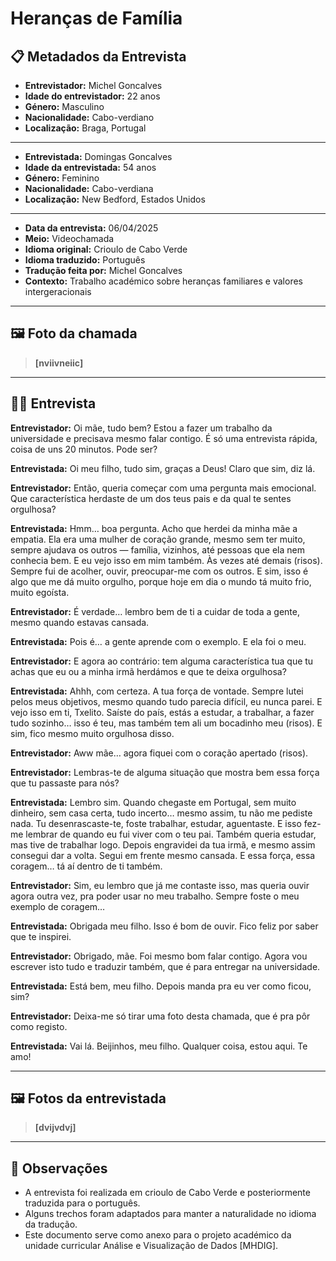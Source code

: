 # Heranças de Família

## 📋 Metadados da Entrevista

- **Entrevistador:** Michel Goncalves  
- **Idade do entrevistador:** 22 anos  
- **Género:** Masculino  
- **Nacionalidade:** Cabo-verdiano  
- **Localização:** Braga, Portugal  
---
- **Entrevistada:** Domingas Goncalves  
- **Idade da entrevistada:** 54 anos  
- **Género:** Feminino  
- **Nacionalidade:** Cabo-verdiana  
- **Localização:** New Bedford, Estados Unidos  
---
- **Data da entrevista:** 06/04/2025  
- **Meio:** Videochamada  
- **Idioma original:** Crioulo de Cabo Verde  
- **Idioma traduzido:** Português  
- **Tradução feita por:** Michel Goncalves  
- **Contexto:** Trabalho académico sobre heranças familiares e valores intergeracionais

---

## 🖼️ Foto da chamada

> **[nviivneiic]**

---

## 👩‍👦 Entrevista

**Entrevistador:** Oi mãe, tudo bem? Estou a fazer um trabalho da universidade e precisava mesmo falar contigo. É só uma entrevista rápida, coisa de uns 20 minutos. Pode ser?

**Entrevistada:** Oi meu filho, tudo sim, graças a Deus! Claro que sim, diz lá.

**Entrevistador:** Então, queria começar com uma pergunta mais emocional. Que característica herdaste de um dos teus pais e da qual te sentes orgulhosa?

**Entrevistada:** Hmm… boa pergunta. Acho que herdei da minha mãe a empatia. Ela era uma mulher de coração grande, mesmo sem ter muito, sempre ajudava os outros — família, vizinhos, até pessoas que ela nem conhecia bem. E eu vejo isso em mim também. Às vezes até demais (risos). Sempre fui de acolher, ouvir, preocupar-me com os outros. E sim, isso é algo que me dá muito orgulho, porque hoje em dia o mundo tá muito frio, muito egoísta.

**Entrevistador:** É verdade… lembro bem de ti a cuidar de toda a gente, mesmo quando estavas cansada.

**Entrevistada:** Pois é… a gente aprende com o exemplo. E ela foi o meu.

**Entrevistador:** E agora ao contrário: tem alguma característica tua que tu achas que eu ou a minha irmã herdámos e que te deixa orgulhosa?

**Entrevistada:** Ahhh, com certeza. A tua força de vontade. Sempre lutei pelos meus objetivos, mesmo quando tudo parecia difícil, eu nunca parei. E vejo isso em ti, Txelito. Saíste do país, estás a estudar, a trabalhar, a fazer tudo sozinho… isso é teu, mas também tem ali um bocadinho meu (risos). E sim, fico mesmo muito orgulhosa disso.

**Entrevistador:** Aww mãe… agora fiquei com o coração apertado (risos).

**Entrevistador:** Lembras-te de alguma situação que mostra bem essa força que tu passaste para nós?

**Entrevistada:** Lembro sim. Quando chegaste em Portugal, sem muito dinheiro, sem casa certa, tudo incerto… mesmo assim, tu não me pediste nada. Tu desenrascaste-te, foste trabalhar, estudar, aguentaste. E isso fez-me lembrar de quando eu fui viver com o teu pai. Também queria estudar, mas tive de trabalhar logo. Depois engravidei da tua irmã, e mesmo assim consegui dar a volta. Segui em frente mesmo cansada. E essa força, essa coragem… tá aí dentro de ti também.

**Entrevistador:** Sim, eu lembro que já me contaste isso, mas queria ouvir agora outra vez, pra poder usar no meu trabalho. Sempre foste o meu exemplo de coragem…

**Entrevistada:** Obrigada meu filho. Isso é bom de ouvir. Fico feliz por saber que te inspirei.

**Entrevistador:** Obrigado, mãe. Foi mesmo bom falar contigo. Agora vou escrever isto tudo e traduzir também, que é para entregar na universidade.

**Entrevistada:** Está bem, meu filho. Depois manda pra eu ver como ficou, sim?

**Entrevistador:** Deixa-me só tirar uma foto desta chamada, que é pra pôr como registo.

**Entrevistada:** Vai lá. Beijinhos, meu filho. Qualquer coisa, estou aqui. Te amo!

---

## 🖼️ Fotos da entrevistada

> **[dvijvdvj]**

---

## 📌 Observações

- A entrevista foi realizada em crioulo de Cabo Verde e posteriormente traduzida para o português.
- Alguns trechos foram adaptados para manter a naturalidade no idioma da tradução.
- Este documento serve como anexo para o projeto académico da unidade curricular Análise e Visualização de Dados [MHDIG].
